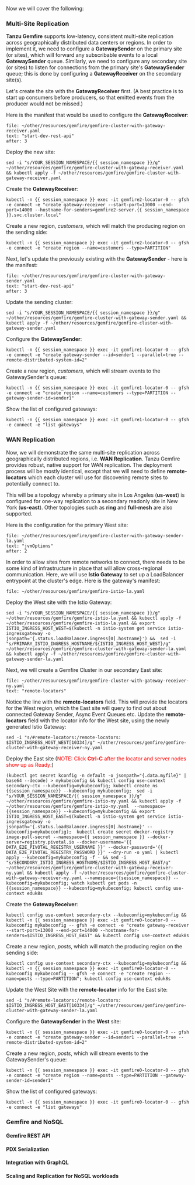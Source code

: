 Now we will cover the following:

### Multi-Site Replication
**Tanzu Gemfire** supports low-latency, consistent multi-site replication across geographically distributed data centers or regions.
In order to implement it, we need to configure a **GatewaySender** on the primary site (or sites), which will forward any 
subscribable events to a local **GatewaySender** queue. 
Similarly, we need to configure any secondary site (or sites) to listen for connections from the primary site's **GatewaySender** queue; this is done by configuring 
a **GatewayReceiver** on the secondary site(s).

Let's create the site with the **GatewayReceiver** first. (A best practice is to start up consumers before producers, so that emitted events from the producer 
would not be missed.)

Here is the manifest that would be used to configure the **GatewayReceiver**:
```editor:select-matching-text
file: ~/other/resources/gemfire/gemfire-cluster-with-gateway-receiver.yaml
text: "start-dev-rest-api"
after: 3
```

Deploy the new site:
```execute
sed -i "s/YOUR_SESSION_NAMESPACE/{{ session_namespace }}/g" ~/other/resources/gemfire/gemfire-cluster-with-gateway-receiver.yaml && kubectl apply -f ~/other/resources/gemfire/gemfire-cluster-with-gateway-receiver.yaml
```

Create the **GatewayReceiver**:
```execute
kubectl -n {{ session_namespace }} exec -it gemfire2-locator-0 -- gfsh -e connect -e "create gateway-receiver --start-port=13000 --end-port=14000 --hostname-for-senders=gemfire2-server.{{ session_namespace }}.svc.cluster.local"
```

Create a new region, *customers*, which will match the producing region on the sending side:
```execute
kubectl -n {{ session_namespace }} exec -it gemfire2-locator-0 -- gfsh -e connect -e "create region --name=customers --type=PARTITION"
```

Next, let's update the previously existing with the **GatewaySender** - here is the manifest:
```editor:select-matching-text
file: ~/other/resources/gemfire/gemfire-cluster-with-gateway-sender.yaml
text: "start-dev-rest-api"
after: 3
```

Update the sending cluster:
```execute
sed -i "s/YOUR_SESSION_NAMESPACE/{{ session_namespace }}/g" ~/other/resources/gemfire/gemfire-cluster-with-gateway-sender.yaml && kubectl apply -f ~/other/resources/gemfire/gemfire-cluster-with-gateway-sender.yaml
```

Configure the **GatewaySender**:
```execute
kubectl -n {{ session_namespace }} exec -it gemfire1-locator-0 -- gfsh -e connect -e "create gateway-sender --id=sender1 --parallel=true --remote-distributed-system-id=2"
```

Create a new region, *customers*, which will stream events to the GatewaySender's queue:
```execute
kubectl -n {{ session_namespace }} exec -it gemfire1-locator-0 -- gfsh -e connect -e "create region --name=customers --type=PARTITION --gateway-sender-id=sender1"
```

Show the list of configured gateways:
```execute
kubectl -n {{ session_namespace }} exec -it gemfire1-locator-0 -- gfsh -e connect -e "list gateways"
```

### WAN Replication
Now, we will demonstrate the same multi-site replication across geographically distributed regions, i.e. **WAN Replication**. Tanzu Gemfire 
provides robust, native support for WAN replication. The deployment process will be mostly identical,
except that we will need to define **remote-locators** which each cluster will use for discovering remote sites to potentially connect to. 

This will be a topology whereby a primary site in Los Angeles (**us-west**) is configured for one-way replication to a secondary readonly site
in New York (**us-east**). Other topologies such as **ring** and **full-mesh** are also supported. 

Here is the configuration for the primary West site: 
```editor:select-matching-text
file: ~/other/resources/gemfire/gemfire-cluster-with-gateway-sender-la.yaml
text: "jvmOptions"
after: 2
```

In order to allow sites from remote networks to connect, there needs to be some kind of infrastructure in place that will allow cross-regional communication.
Here, we will use **Istio Gateway** to set up a LoadBalancer entrypoint at the cluster's edge. Here is the gateway's manifest:
```editor:open-file
file: ~/other/resources/gemfire/gemfire-istio-la.yaml
```

Deploy the West site with the Istio Gateway:
```execute
sed -i "s/YOUR_SESSION_NAMESPACE/{{ session_namespace }}/g" ~/other/resources/gemfire/gemfire-istio-la.yaml && kubectl apply -f ~/other/resources/gemfire/gemfire-istio-la.yaml && export ISTIO_INGRESS_HOST_WEST=$(kubectl -n istio-system get service istio-ingressgateway -o jsonpath='{.status.loadBalancer.ingress[0].hostname}') &&  sed -i "s/PRIMARY_ISTIO_INGRESS_HOSTNAME/${ISTIO_INGRESS_HOST_WEST}/g" ~/other/resources/gemfire/gemfire-cluster-with-gateway-sender-la.yaml && kubectl apply -f ~/other/resources/gemfire/gemfire-cluster-with-gateway-sender-la.yaml
```

Next, we will create a Gemfire Cluster in our secondary East site:
```editor:select-matching-text
file: ~/other/resources/gemfire/gemfire-cluster-with-gateway-receiver-ny.yaml
text: "remote-locators"
```

Notice the line with the **remote-locators** field. This will provide the locators for the West region, which the East site will query to find out about 
connected Gateway Sender, Async Event Queues etc. Update the **remote-locators** field with the locator info for the West site, using the newly generated 
Istio Gateway:
```execute
sed -i "s/#remote-locators:/remote-locators: $ISTIO_INGRESS_HOST_WEST[10334]/g" ~/other/resources/gemfire/gemfire-cluster-with-gateway-receiver-ny.yaml
```

Deploy the East site (<font color="red">NOTE: Click **Ctrl-C** after the locator and server nodes show up as Ready:</font>)
```execute
(kubectl get secret kconfig -n default -o jsonpath="{.data.myfile}" | base64 --decode) > mykubeconfig && kubectl config use-context secondary-ctx --kubeconfig=mykubeconfig; kubectl create ns {{session_namespace}} --kubeconfig mykubeconfig;  sed -i "s/YOUR_SESSION_NAMESPACE/{{ session_namespace }}/g" ~/other/resources/gemfire/gemfire-istio-ny.yaml && kubectl apply -f ~/other/resources/gemfire/gemfire-istio-ny.yaml  --namespace={{session_namespace}} --kubeconfig=mykubeconfig && export ISTIO_INGRESS_HOST_EAST=$(kubectl -n istio-system get service istio-ingressgateway -o jsonpath='{.status.loadBalancer.ingress[0].hostname}' --kubeconfig=mykubeconfig);  kubectl create secret docker-registry image-pull-secret --namespace={{ session_namespace }} --docker-server=registry.pivotal.io --docker-username='{{ DATA_E2E_PIVOTAL_REGISTRY_USERNAME }}' --docker-password='{{ DATA_E2E_PIVOTAL_REGISTRY_PASSWORD }}' --dry-run -o yaml | kubectl apply --kubeconfig=mykubeconfig -f - && sed -i "s/SECONDARY_ISTIO_INGRESS_HOSTNAME/$ISTIO_INGRESS_HOST_EAST/g" ~/other/resources/gemfire/gemfire-cluster-with-gateway-receiver-ny.yaml && kubectl apply -f ~/other/resources/gemfire/gemfire-cluster-with-gateway-receiver-ny.yaml --namespace={{session_namespace}} --kubeconfig=mykubeconfig; watch kubectl get pods -n {{session_namespace}} --kubeconfig=mykubeconfig; kubectl config use-context eduk8s
```

Create the **GatewayReceiver**:
```execute
kubectl config use-context secondary-ctx --kubeconfig=mykubeconfig && kubectl -n {{ session_namespace }} exec -it gemfire0-locator-0 --kubeconfig mykubeconfig -- gfsh -e connect -e "create gateway-receiver --start-port=13000 --end-port=14000 --hostname-for-senders=$ISTIO_INGRESS_HOST_EAST" && kubectl config use-context eduk8s
```

Create a new region, *posts*, which will match the producing region on the sending side:
```execute
kubectl config use-context secondary-ctx --kubeconfig=mykubeconfig && kubectl -n {{ session_namespace }} exec -it gemfire0-locator-0 --kubeconfig mykubeconfig -- gfsh -e connect -e "create region --name=posts --type=PARTITION"; kubectl config use-context eduk8s
```

Update the West Site with the **remote-locator** info for the East site:
```execute
sed -i "s/#remote-locators:/remote-locators: $ISTIO_INGRESS_HOST_EAST[10334]/g" ~/other/resources/gemfire/gemfire-cluster-with-gateway-sender-la.yaml
```

Configure the **GatewaySender** in the **West** site:
```execute
kubectl -n {{ session_namespace }} exec -it gemfire0-locator-0 -- gfsh -e connect -e "create gateway-sender --id=sender1 --parallel=true --remote-distributed-system-id=2"
```

Create a new region, *posts*, which will stream events to the GatewaySender's queue:
```execute
kubectl -n {{ session_namespace }} exec -it gemfire0-locator-0 -- gfsh -e connect -e "create region --name=posts --type=PARTITION --gateway-sender-id=sender1"
```

Show the list of configured gateways:
```execute
kubectl -n {{ session_namespace }} exec -it gemfire0-locator-0 -- gfsh -e connect -e "list gateways"
```


### Gemfire and NoSQL

#### Gemfire REST API

#### PDX Serialization

#### Integration with GraphQL

#### Scaling and Replication for NoSQL workloads